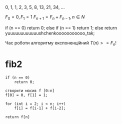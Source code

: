 0, 1, 1, 2, 3, 5, 8, 13, 21, 34, ...

$F_0 = 0, F_1 = 1$
$F_{n+1} = F_n + F_{n-1}, n \in N$

if (n == 0)
	return 0;
else if (n == 1)
	return 1;
else
	return yuuuuuuuuuuuushchenkooooooooooo_tak;

Час роботи алгоритму експоненційний
$T(n) >= F_n!$

# fib2

```
if (n == 0)
	return 0;

створити масив f [0:n]
f[0] = 0, f[1] = 1;

for (int i = 2; i < n; i++)
	f[i] = f[i-1] + f[i-2];

return f[n]
```
